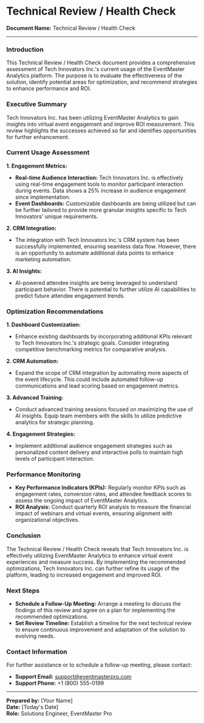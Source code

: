 # Technical Review / Health Check

**Document Name:** Technical Review / Health Check

---

### Introduction

This Technical Review / Health Check document provides a comprehensive assessment of Tech Innovators Inc.'s current usage of the EventMaster Analytics platform. The purpose is to evaluate the effectiveness of the solution, identify potential areas for optimization, and recommend strategies to enhance performance and ROI.

### Executive Summary

Tech Innovators Inc. has been utilizing EventMaster Analytics to gain insights into virtual event engagement and improve ROI measurement. This review highlights the successes achieved so far and identifies opportunities for further enhancement.

### Current Usage Assessment

**1. Engagement Metrics:**
   - **Real-time Audience Interaction:** Tech Innovators Inc. is effectively using real-time engagement tools to monitor participant interaction during events. Data shows a 25% increase in audience engagement since implementation.
   - **Event Dashboards:** Customizable dashboards are being utilized but can be further tailored to provide more granular insights specific to Tech Innovators' unique requirements.

**2. CRM Integration:**
   - The integration with Tech Innovators Inc.'s CRM system has been successfully implemented, ensuring seamless data flow. However, there is an opportunity to automate additional data points to enhance marketing automation.

**3. AI Insights:**
   - AI-powered attendee insights are being leveraged to understand participant behavior. There is potential to further utilize AI capabilities to predict future attendee engagement trends.

### Optimization Recommendations

**1. Dashboard Customization:**
   - Enhance existing dashboards by incorporating additional KPIs relevant to Tech Innovators Inc.'s strategic goals. Consider integrating competitive benchmarking metrics for comparative analysis.

**2. CRM Automation:**
   - Expand the scope of CRM integration by automating more aspects of the event lifecycle. This could include automated follow-up communications and lead scoring based on engagement metrics.

**3. Advanced Training:**
   - Conduct advanced training sessions focused on maximizing the use of AI insights. Equip team members with the skills to utilize predictive analytics for strategic planning.

**4. Engagement Strategies:**
   - Implement additional audience engagement strategies such as personalized content delivery and interactive polls to maintain high levels of participant interaction.

### Performance Monitoring

- **Key Performance Indicators (KPIs):** Regularly monitor KPIs such as engagement rates, conversion rates, and attendee feedback scores to assess the ongoing impact of EventMaster Analytics.
- **ROI Analysis:** Conduct quarterly ROI analysis to measure the financial impact of webinars and virtual events, ensuring alignment with organizational objectives.

### Conclusion

The Technical Review / Health Check reveals that Tech Innovators Inc. is effectively utilizing EventMaster Analytics to enhance virtual event experiences and measure success. By implementing the recommended optimizations, Tech Innovators Inc. can further refine its usage of the platform, leading to increased engagement and improved ROI.

### Next Steps

- **Schedule a Follow-Up Meeting:** Arrange a meeting to discuss the findings of this review and agree on a plan for implementing the recommended optimizations.
- **Set Review Timeline:** Establish a timeline for the next technical review to ensure continuous improvement and adaptation of the solution to evolving needs.

### Contact Information

For further assistance or to schedule a follow-up meeting, please contact:

- **Support Email:** support@eventmasterpro.com
- **Support Phone:** +1 (800) 555-0199

---

**Prepared by:** [Your Name]  
**Date:** [Today's Date]  
**Role:** Solutions Engineer, EventMaster Pro